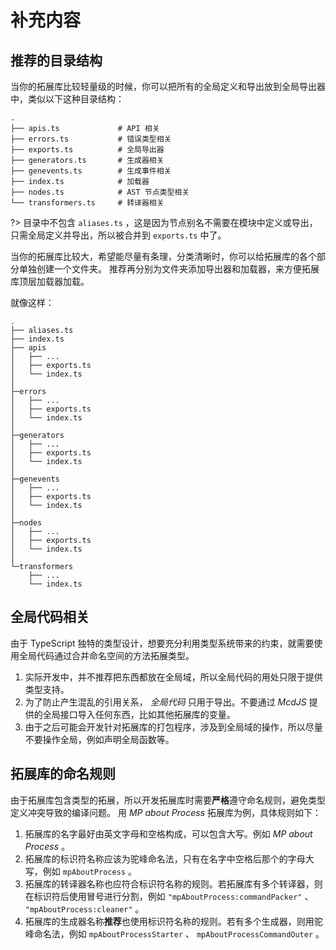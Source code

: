 # 补充内容

## 推荐的目录结构

当你的拓展库比较轻量级的时候，你可以把所有的全局定义和导出放到全局导出器中，类似以下这种目录结构：

```text
.
├── apis.ts             # API 相关
├── errors.ts           # 错误类型相关
├── exports.ts          # 全局导出器
├── generators.ts       # 生成器相关
├── genevents.ts        # 生成事件相关
├── index.ts            # 加载器
├── nodes.ts            # AST 节点类型相关
└── transformers.ts     # 转译器相关
```

?> 目录中不包含 `aliases.ts` ，这是因为节点别名不需要在模块中定义或导出，只需全局定义并导出，所以被合并到 `exports.ts` 中了。

当你的拓展库比较大，希望能尽量有条理，分类清晰时，你可以给拓展库的各个部分单独创建一个文件夹。
推荐再分别为文件夹添加导出器和加载器，来方便拓展库顶层加载器加载。

就像这样：

```text
.
├── aliases.ts
├── index.ts
├── apis
│   ├── ...
│   ├── exports.ts
│   └── index.ts
│
├─errors
│   ├── ...
│   ├── exports.ts
│   └── index.ts
│
├─generators
│   ├── ...
│   ├── exports.ts
│   └── index.ts
│
├─genevents
│   ├── ...
│   ├── exports.ts
│   └── index.ts
│
├─nodes
│   ├── ...
│   ├── exports.ts
│   └── index.ts
│
└─transformers
    ├── ...
    └── index.ts
```

## 全局代码相关

由于 TypeScript 独特的类型设计，想要充分利用类型系统带来的约束，就需要使用全局代码通过合并命名空间的方法拓展类型。

1. 实际开发中，并不推荐把东西都放在全局域，所以全局代码的用处只限于提供类型支持。
2. 为了防止产生混乱的引用关系， *全局代码* 只用于导出。不要通过 *McdJS* 提供的全局接口导入任何东西，比如其他拓展库的变量。
3. 由于之后可能会开发针对拓展库的打包程序，涉及到全局域的操作，所以尽量不要操作全局，例如声明全局函数等。

## 拓展库的命名规则

由于拓展库包含类型的拓展，所以开发拓展库时需要**严格**遵守命名规则，避免类型定义冲突导致的编译问题。
用 *MP about Process* 拓展库为例，具体规则如下：

1. 拓展库的名字最好由英文字母和空格构成，可以包含大写。例如 *MP about Process* 。
2. 拓展库的标识符名称应该为驼峰命名法，只有在名字中空格后那个的字母大写，例如 `mpAboutProcess` 。
3. 拓展库的转译器名称也应符合标识符名称的规则。若拓展库有多个转译器，则在标识符后使用冒号进行分割，例如 `"mpAboutProcess:commandPacker"` 、 `"mpAboutProcess:cleaner"` 。
4. 拓展库的生成器名称**推荐**也使用标识符名称的规则。若有多个生成器，则用驼峰命名法，例如 `mpAboutProcessStarter` 、 `mpAboutProcessCommandOuter` 。
